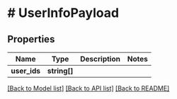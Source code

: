 # # UserInfoPayload

## Properties

Name | Type | Description | Notes
------------ | ------------- | ------------- | -------------
**user_ids** | **string[]** |  |

[[Back to Model list]](../../README.md#models) [[Back to API list]](../../README.md#endpoints) [[Back to README]](../../README.md)
